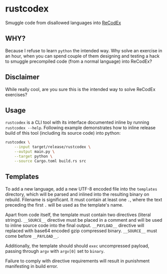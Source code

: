 # rustcodex

Smuggle code from disallowed languages into [ReCodEx](https://github.com/recodex)

## WHY?

Because I refuse to learn `python` the intended way. Why solve an exercise
in an hour, when you can spend couple of them designing and testing a hack
to smuggle precompiled code (from a normal language) into ReCodEx?

## Disclaimer

While really cool, are you sure this is the intended way to solve ReCodEx exercises?

## Usage

`rustcodex` is a CLI tool with its interface documented inline by running
`rustcodex --help`. Following example demonstrates how to inline release build
of this tool (including its source code) into python:

```bash
rustcodex \
    --input target/release/rustcodex \
    --output main.py \
    --target python \
    --source Cargo.toml build.rs src
```

## Templates

To add a new language, add a new UTF-8 encoded file into the `templates`
directory, which will be parsed and inlined into the resulting binary on rebuild.
Filename is significant. It must contain at least one `.`, where the text
preceding the first `.` will be used as the template's name.

Apart from code itself, the template must contain two directives (literal strings).
`__SOURCE__` directive must be placed in a comment and will be used to inline
source code into the final output. `__PAYLOAD__` directive will replaced with
base64 encoded gzip compressed binary. `__SOURCE__` must come before `__PAYLOAD__`.

Additionally, the template should should `exec` uncompressed payload, passing through
`argv` with `argv[0]` set to `binary`.

Failure to comply with directive requirements will result in punishment manifesting
in build error.
